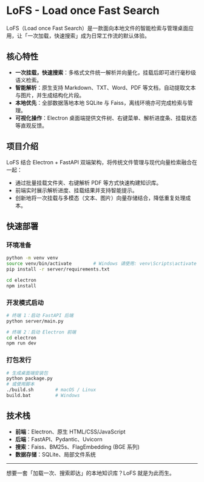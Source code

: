 # LoFS - Load once Fast Search

LoFS（Load once Fast Search）是一款面向本地文件的智能检索与管理桌面应用，让「一次加载，快速搜索」成为日常工作流的默认体验。

## 核心特性
- **一次挂载，快速搜索**：多格式文件统一解析并向量化，挂载后即可进行毫秒级语义检索。
- **智能解析**：原生支持 Markdown、TXT、Word、PDF 等文档，自动提取文本与图片，并生成结构化片段。
- **本地优先**：全部数据落地本地 SQLite 与 Faiss，离线环境亦可完成检索与管理。
- **可视化操作**：Electron 桌面端提供文件树、右键菜单、解析进度条、挂载状态等直观反馈。

## 项目介绍
LoFS 结合 Electron + FastAPI 双端架构，将传统文件管理与现代向量检索融合在一起：
- 通过批量挂载文件夹、右键解析 PDF 等方式快速构建知识库。
- 前端实时展示解析进度、挂载结果并支持智能提示。
- 创新地将一次挂载与多模态（文本、图片）向量存储结合，降低重复处理成本。

## 快速部署
### 环境准备
```bash
python -m venv venv
source venv/bin/activate        # Windows 请使用: venv\Scripts\activate
pip install -r server/requirements.txt

cd electron
npm install
```

### 开发模式启动
```bash
# 终端 1：启动 FastAPI 后端
python server/main.py

# 终端 2：启动 Electron 前端
cd electron
npm run dev
```

### 打包发行
```bash
# 生成桌面端安装包
python package.py
# 或使用脚本
./build.sh        # macOS / Linux
build.bat         # Windows
```

## 技术栈
- **前端**：Electron、原生 HTML/CSS/JavaScript
- **后端**：FastAPI、Pydantic、Uvicorn
- **搜索**：Faiss、BM25s、FlagEmbedding (BGE 系列)
- **数据存储**：SQLite、局部文件系统

---
想要一套「加载一次、搜索即达」的本地知识库？LoFS 就是为此而生。
